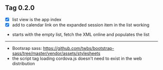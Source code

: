 ## Tag 0.2.0

- [x] list view is the app index
- [x] add to calendar link on the expanded session item in the list working
- starts with the empty list, fetch the XML online and populates the list

-----

- Bootsrap sass: https://github.com/twbs/bootstrap-sass/tree/master/vendor/assets/stylesheets
- the script tag loading cordova.js doesn't need to exist in the web distribution